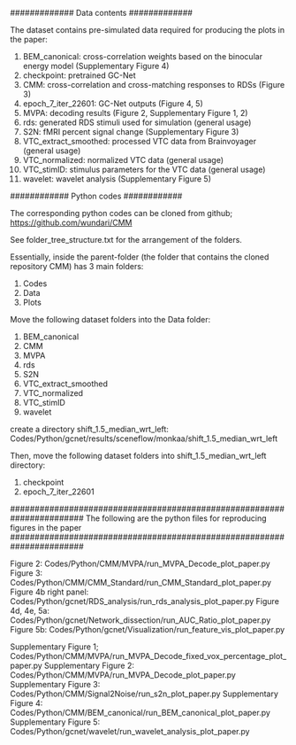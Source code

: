 #############
Data contents
#############

The dataset contains pre-simulated data required for producing the plots in the paper:
1. BEM_canonical: cross-correlation weights based on the binocular energy model (Supplementary Figure 4)
2. checkpoint: pretrained GC-Net
3. CMM: cross-correlation and cross-matching responses to RDSs (Figure 3)
4. epoch_7_iter_22601: GC-Net outputs (Figure 4, 5)
5. MVPA: decoding results (Figure 2, Supplementary Figure 1, 2)
6. rds: generated RDS stimuli used for simulation (general usage)
7. S2N: fMRI percent signal change (Supplementary Figure 3)
8. VTC_extract_smoothed: processed VTC data from Brainvoyager (general usage)
9. VTC_normalized: normalized VTC data (general usage)
10. VTC_stimID: stimulus parameters for the VTC data (general usage)
11. wavelet: wavelet analysis (Supplementary Figure 5)

############
Python codes
############

The corresponding python codes can be cloned from github;
https://github.com/wundari/CMM

See folder_tree_structure.txt for the arrangement of the folders.

Essentially, inside the parent-folder (the folder that contains the cloned repository CMM) has 3 main folders:
1. Codes
2. Data
3. Plots

Move the following dataset folders into the Data folder:
1. BEM_canonical
2. CMM
3. MVPA
4. rds
5. S2N
6. VTC_extract_smoothed
7. VTC_normalized
8. VTC_stimID
9. wavelet

create a directory shift_1.5_median_wrt_left:
Codes/Python/gcnet/results/sceneflow/monkaa/shift_1.5_median_wrt_left

Then, move the following dataset folders into shift_1.5_median_wrt_left directory:
1. checkpoint
2. epoch_7_iter_22601

#######################################################################
The following are the python files for reproducing figures in the paper
#######################################################################

Figure 2: Codes/Python/CMM/MVPA/run_MVPA_Decode_plot_paper.py
Figure 3: Codes/Python/CMM/CMM_Standard/run_CMM_Standard_plot_paper.py
Figure 4b right panel: Codes/Python/gcnet/RDS_analysis/run_rds_analysis_plot_paper.py
Figure 4d, 4e, 5a: Codes/Python/gcnet/Network_dissection/run_AUC_Ratio_plot_paper.py
Figure 5b: Codes/Python/gcnet/Visualization/run_feature_vis_plot_paper.py

Supplementary Figure 1; Codes/Python/CMM/MVPA/run_MVPA_Decode_fixed_vox_percentage_plot_paper.py
Supplementary Figure 2: Codes/Python/CMM/MVPA/run_MVPA_Decode_plot_paper.py
Supplementary Figure 3: Codes/Python/CMM/Signal2Noise/run_s2n_plot_paper.py
Supplementary Figure 4: Codes/Python/CMM/BEM_canonical/run_BEM_canonical_plot_paper.py
Supplementary Figure 5: Codes/Python/gcnet/wavelet/run_wavelet_analysis_plot_paper.py
